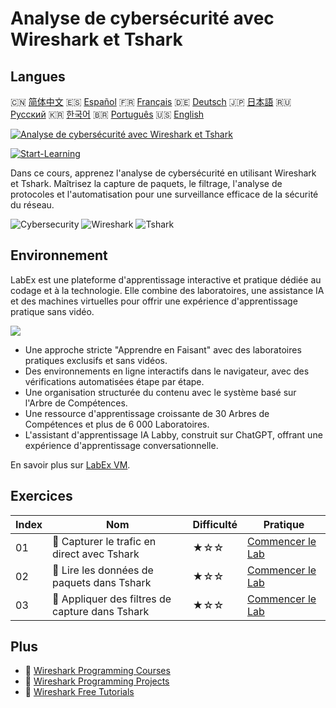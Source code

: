 # Analyse de cybersécurité avec Wireshark et Tshark

## Langues

🇨🇳 [简体中文](README_zh.md) 🇪🇸 [Español](README_es.md) 🇫🇷 [Français](README_fr.md) 🇩🇪 [Deutsch](README_de.md) 🇯🇵 [日本語](README_ja.md) 🇷🇺 [Русский](README_ru.md) 🇰🇷 [한국어](README_ko.md) 🇧🇷 [Português](README_pt.md) 🇺🇸 [English](README.md) 

[![Analyse de cybersécurité avec Wireshark et Tshark](https://cover-creator.labex.io/cybersecurity-analysis-with-wireshark-and-tshark.png?lang=fr)](https://labex.io/fr/courses/cybersecurity-analysis-with-wireshark-and-tshark)

[![Start-Learning](https://img.shields.io/badge/Start-Learning-whitesmoke?style=for-the-badge)](https://labex.io/fr/courses/cybersecurity-analysis-with-wireshark-and-tshark)

Dans ce cours, apprenez l'analyse de cybersécurité en utilisant Wireshark et Tshark. Maîtrisez la capture de paquets, le filtrage, l'analyse de protocoles et l'automatisation pour une surveillance efficace de la sécurité du réseau.

![Cybersecurity](https://img.shields.io/badge/Cybersecurity-whitesmoke?style=for-the-badge&logo=cybersecurity)
![Wireshark](https://img.shields.io/badge/Wireshark-whitesmoke?style=for-the-badge&logo=wireshark)
![Tshark](https://img.shields.io/badge/Tshark-whitesmoke?style=for-the-badge&logo=tshark)


## Environnement

LabEx est une plateforme d'apprentissage interactive et pratique dédiée au codage et à la technologie. Elle combine des laboratoires, une assistance IA et des machines virtuelles pour offrir une expérience d'apprentissage pratique sans vidéo.

![](https://tutorial-screenshot.getvm.io/images/vm-1725247253.png)

- Une approche stricte "Apprendre en Faisant" avec des laboratoires pratiques exclusifs et sans vidéos.
- Des environnements en ligne interactifs dans le navigateur, avec des vérifications automatisées étape par étape.
- Une organisation structurée du contenu avec le système basé sur l'Arbre de Compétences.
- Une ressource d'apprentissage croissante de 30 Arbres de Compétences et plus de 6 000 Laboratoires.
- L'assistant d'apprentissage IA Labby, construit sur ChatGPT, offrant une expérience d'apprentissage conversationnelle.

En savoir plus sur [LabEx VM](https://support.labex.io/using-labex/virtual-machine).

## Exercices

|   Index | Nom                                             | Difficulté   | Pratique                                                                                                                      |
|---------|-------------------------------------------------|--------------|-------------------------------------------------------------------------------------------------------------------------------|
|      01 | 📖 Capturer le trafic en direct avec Tshark     | ★☆☆          | <a target='_blank' href='https://labex.io/fr/tutorials/wireshark-capture-live-traffic-in-tshark-548916'>Commencer le Lab</a>  |
|      02 | 📖 Lire les données de paquets dans Tshark      | ★☆☆          | <a target='_blank' href='https://labex.io/fr/tutorials/wireshark-read-packet-data-in-tshark-548937'>Commencer le Lab</a>      |
|      03 | 📖 Appliquer des filtres de capture dans Tshark | ★☆☆          | <a target='_blank' href='https://labex.io/fr/tutorials/wireshark-apply-capture-filters-in-tshark-548914'>Commencer le Lab</a> |

## Plus

- 🔗 [Wireshark Programming Courses](https://github.com/labex-labs/awesome-programming-courses)
- 🔗 [Wireshark Programming Projects](https://github.com/labex-labs/awesome-programming-projects)
- 🔗 [Wireshark Free Tutorials](https://github.com/labex-labs/wireshark-free-tutorials)

